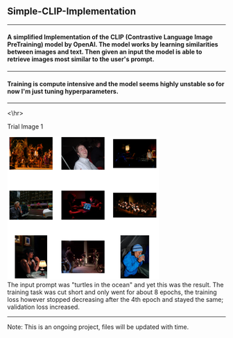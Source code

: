 ## Simple-CLIP-Implementation
----------------------------------
#### A simplified Implementation of the CLIP (Contrastive Language Image PreTraining) model by OpenAI. The model works by learning similarities between images and text. Then given an input the model is able to retrieve images most similar to the user's prompt.
-------------------------------------------------------------------------------------------------------------
#### Training is compute intensive and the model seems highly unstable so for now I'm just tuning hyperparameters.
-------------------------------------------------------------------------------------------------------------
<\hr>

Trial Image 1
<div>
<img src="images/image1.png" width="350">
</div>
 The input prompt was "turtles in the ocean" and yet this was the result.
 The training task was cut short and only went for about 8 epochs, the training loss however stopped decreasing after the 4th epoch and stayed the same; validation loss increased.



-------------------------------------------------------------------------------------------------------------
Note: This is an ongoing project, files will be updated with time.
